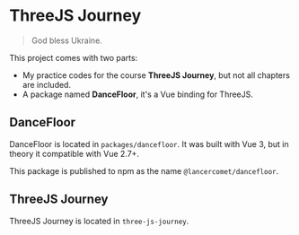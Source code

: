 # ThreeJS Journey

> God bless Ukraine.

This project comes with two parts:

 - My practice codes for the course **ThreeJS Journey**, but not all chapters are included.
 - A package named **DanceFloor**, it's a Vue binding for ThreeJS.

## DanceFloor

DanceFloor is located in `packages/dancefloor`. It was built with Vue 3, but in theory it compatible with Vue 2.7+.

This package is published to npm as the name `@lancercomet/dancefloor`.

## ThreeJS Journey

ThreeJS Journey is located in `three-js-journey`.
